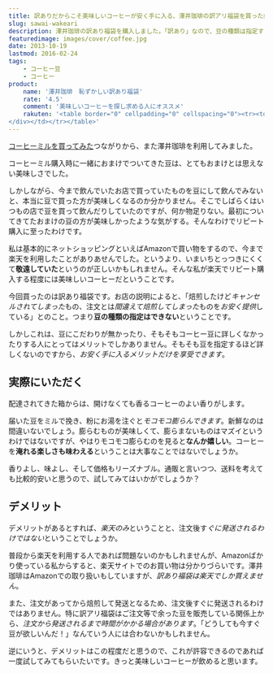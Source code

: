 ```yaml
---
title: 訳ありだからこそ美味しいコーヒーが安く手に入る、澤井珈琲の訳アリ福袋を買った感想
slug: sawai-wakeari
description: 澤井珈琲の訳あり福袋を購入しました。「訳あり」なので、豆の種類は指定することはできませんが、とてもリーズナブルな値段で400gｘ3種類の豆を楽しむことができます。コストパフォーマンスに優れているだけでなく、新鮮でとても美味しいと思います。
featuredimage: images/cover/coffee.jpg
date: 2013-10-19
lastmod: 2016-02-24
tags: 
    - コーヒー豆
    - コーヒー
product:
    name: '澤井珈琲　恥ずかしい訳あり福袋'
    rate: '4.5'
    comment: '美味しいコーヒーを探し求める人にオススメ'
    rakuten: '<table border="0" cellpadding="0" cellspacing="0"><tr><td valign="top"><div style="border:1px solid;margin:0px;padding:6px 0px;width:320px;text-align:center;float:left"><a href="https://hb.afl.rakuten.co.jp/hgc/11be2770.9eec789a.11be2771.029f4a42/?pc=http%3a%2f%2fitem.rakuten.co.jp%2fsawaicoffee-tea%2f1438652%2f%3fscid%3daf_link_tbl&m=http%3a%2f%2fm.rakuten.co.jp%2fsawaicoffee-tea%2fn%2f1438652" target="_blank"><img src="https://hbb.afl.rakuten.co.jp/hgb/?pc=http%3a%2f%2fthumbnail.image.rakuten.co.jp%2f%400_mall%2fsawaicoffee-tea%2fcabinet%2fikou_20091015_001%2fimg10584385423.gif%3f_ex%3d300x300&m=http%3a%2f%2fthumbnail.image.rakuten.co.jp%2f%400_mall%2fsawaicoffee-tea%2fcabinet%2fikou_20091015_001%2fimg10584385423.gif%3f_ex%3d80x80" alt="ポイント10倍【澤井珈琲】|送料無料　大赤字福袋|恥ずかしい訳あり福袋【smtb-t】" border="0" style="margin:0px;padding:0px"></a><p style="font-size:12px;line-height:1.4em;text-align:left;margin:0px;padding:2px 6px"><a href="https://hb.afl.rakuten.co.jp/hgc/11be2770.9eec789a.11be2771.029f4a42/?pc=http%3a%2f%2fitem.rakuten.co.jp%2fsawaicoffee-tea%2f1438652%2f%3fscid%3daf_link_tbl&m=http%3a%2f%2fm.rakuten.co.jp%2fsawaicoffee-tea%2fn%2f1438652" target="_blank">ポイント10倍【澤井珈琲】|送料無料　大赤字福袋|恥ずかしい訳あり福袋【smtb-t】</a>
</div></td></tr></table>'
---
```


<a href="https://wantit.gcreate.jp/coffeemill/" title="一手間かけて美味しいコーヒーを。電動コーヒーミル　Melitta セレクトグラインド">コーヒーミルを買ってみた</a>つながりから、また澤井珈琲を利用してみました。

コーヒーミル購入時に一緒におまけでついてきた豆は、とてもおまけとは思えない美味しさでした。

しかしながら、今まで飲んでいたお店で買っていたものを豆にして飲んでみないと、本当に豆で買った方が美味しくなるのか分かりません。そこでしばらくはいつもの店で豆を買って飲んだりしていたのですが、何か物足りない。最初についてきてたおまけの豆の方が美味しかったような気がする。そんなわけでリピート購入に至ったわけです。

私は基本的にネットショッピングといえばAmazonで買い物をするので、今まで楽天を利用したことがありあせんでした。というより、いまいちとっつきにくくて<strong>敬遠していた</strong>というのが正しいかもしれません。そんな私が楽天でリピート購入する程度には美味しいコーヒーだということです。

今回買ったのは訳あり福袋です。お店の説明によると、「焙煎したけど<em>キャンセルされてしまった</em>もの、注文とは<em>間違えて焙煎してしまった</em>ものを<em>お安く提供</em>している」とのこと。つまり<strong>豆の種類の指定はできない</strong>ということです。

しかしこれは、豆にこだわりが無かったり、そもそもコーヒー豆に詳しくなかったりする人にとってはメリットでしかありません。そもそも豆を指定するほど詳しくないのですから、<em>お安く手に入るメリットだけを享受できます</em>。

## 実際にいただく

配達されてきた箱からは、開けなくても香るコーヒーのよい香りがします。

届いた豆をミルで挽き、粉にお湯を注ぐと<em>モコモコ膨らんできます</em>。新鮮なのは間違いないでしょう。膨らむものが美味しくて、膨らまないものはマズイというわけではないですが、やはりモコモコ膨らむのを見ると<strong>なんか嬉しい</strong>。コーヒーを<strong>淹れる楽しさも味わえる</strong>ということは大事なことではないでしょうか。

香りよし、味よし、そして価格もリーズナブル。通販と言いつつ、送料を考えても比較的安いと思うので、試してみてはいかがでしょうか？

## デメリット

デメリットがあるとすれば、<em>楽天のみ</em>ということと、注文後す<em>ぐに発送されるわけではない</em>ということでしょうか。

普段から楽天を利用する人であれば問題ないのかもしれませんが、Amazonばかり使っている私からすると、楽天サイトでのお買い物は分かりづらいです。澤井珈琲はAmazonでの取り扱いもしていますが、<em>訳あり福袋は楽天でしか買えません</em>。

また、注文があってから焙煎して発送となるため、注文後すぐに発送されるわけではありません。特に訳アリ福袋はご注文等で余った豆を販売している関係上から、<em>注文から発送されるまで時間がかかる場合があります</em>。「どうしても今すぐ豆が欲しいんだ！」なんていう人には合わないかもしれません。

逆にいうと、デメリットはこの程度だと思うので、これが許容できるのであれば一度試してみてもらいたいです。きっと美味しいコーヒーが飲めると思います。

